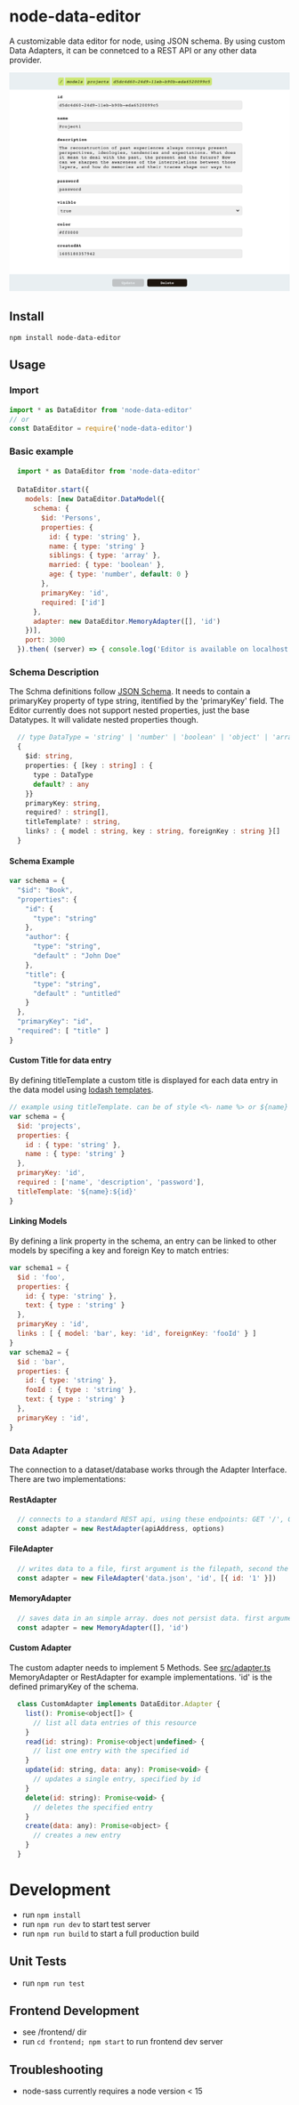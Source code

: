 # node-data-editor
A customizable data editor for node, using JSON schema. By using custom Data Adapters, it can be connetced to a REST API or any other data provider.

![interface](docs/interface.png)

## Install
```
npm install node-data-editor
```

## Usage

### Import

```javascript
import * as DataEditor from 'node-data-editor'
// or
const DataEditor = require('node-data-editor')
```

### Basic example

```javascript
  import * as DataEditor from 'node-data-editor'

  DataEditor.start({
    models: [new DataEditor.DataModel({
      schema: {
        $id: 'Persons',
        properties: {
          id: { type: 'string' },
          name: { type: 'string' }
          siblings: { type: 'array' },
          married: { type: 'boolean' },
          age: { type: 'number', default: 0 }
        },
        primaryKey: 'id',
        required: ['id']
      },
      adapter: new DataEditor.MemoryAdapter([], 'id')
    })],
    port: 3000
  }).then( (server) => { console.log('Editor is available on localhost:3000')})
```

### Schema Description
The Schma definitions follow [JSON Schema](https://json-schema.org/). It needs to contain a primaryKey property of type string, itentified by the 'primaryKey' field. The Editor currently does not support nested properties, just the base Datatypes. It will validate nested properties though.

```typescript
  // type DataType = 'string' | 'number' | 'boolean' | 'object' | 'array' | 'null'
  {
    $id: string,
    properties: { [key : string] : {
      type : DataType
      default? : any
    }}
    primaryKey: string,
    required? : string[],
    titleTemplate? : string,
    links? : { model : string, key : string, foreignKey : string }[]
  }
```


#### Schema Example

```javascript
var schema = {
  "$id": "Book",
  "properties": {
    "id": {
      "type": "string"
    },
    "author": {
      "type": "string",
      "default" : "John Doe"
    },
    "title": {
      "type": "string",
      "default" : "untitled"
    }
  },
  "primaryKey": "id",
  "required": [ "title" ]
}
```
#### Custom Title for data entry
By defining titleTemplate a custom title is displayed for each data entry in the data model using [lodash templates](https://lodash.com/docs/4.17.15#template).

```javascript
// example using titleTemplate. can be of style <%- name %> or ${name}
var schema = {
  $id: 'projects',
  properties: {
    id : { type: 'string' },
    name : { type: 'string' }
  },
  primaryKey: 'id',
  required : ['name', 'description', 'password'],
  titleTemplate: '${name}:${id}'
}
```

#### Linking Models
By defining a link property in the schema, an entry can be linked to other models by specifing a key and foreign Key to match entries:

```javascript
var schema1 = {
  $id : 'foo',
  properties: {
    id: { type: 'string' },
    text: { type : 'string' }
  },
  primaryKey : 'id',
  links : [ { model: 'bar', key: 'id', foreignKey: 'fooId' } ]
}
var schema2 = {
  $id : 'bar',
  properties: {
    id: { type: 'string' },
    fooId : { type : 'string' },
    text: { type : 'string' }
  },
  primaryKey : 'id',
}
```

### Data Adapter
The connection to a dataset/database works through the Adapter Interface. There are two implementations:

#### RestAdapter

```javascript
  // connects to a standard REST api, using these endpoints: GET '/', GET '/:id', PUT '/:id', POST '/', DELETE '/:id'. The Options object is passed to the axios http calls.
  const adapter = new RestAdapter(apiAddress, options)
```

#### FileAdapter

```javascript
  // writes data to a file, first argument is the filepath, second the primaryKey, the third is an array with inital data, if the file does not exist.
  const adapter = new FileAdapter('data.json', 'id', [{ id: '1' }])
```

#### MemoryAdapter

```javascript
  // saves data in an simple array. does not persist data. first argument is the initial data array, second argument is the primary Key of the entries.
  const adapter = new MemoryAdapter([], 'id')
```

#### Custom Adapter
The custom adapter needs to implement 5 Methods. See [src/adapter.ts](src/adapter.ts) MemoryAdapter or RestAdapter for example implementations. 'id' is the defined primaryKey of the schema.

```javascript
  class CustomAdapter implements DataEditor.Adapter {
    list(): Promise<object[]> {
      // list all data entries of this resource
    }
    read(id: string): Promise<object|undefined> {
      // list one entry with the specified id
    }
    update(id: string, data: any): Promise<void> {
      // updates a single entry, specified by id
    }
    delete(id: string): Promise<void> {
      // deletes the specified entry
    }
    create(data: any): Promise<object> {
      // creates a new entry
    }
  }
```

# Development
* run `npm install`
* run `npm run dev` to start test server
* run `npm run build` to start a full production build

## Unit Tests
* run `npm run test`

## Frontend Development
* see /frontend/ dir
* run `cd frontend; npm start` to run frontend dev server

## Troubleshooting

* node-sass currently requires a node version < 15